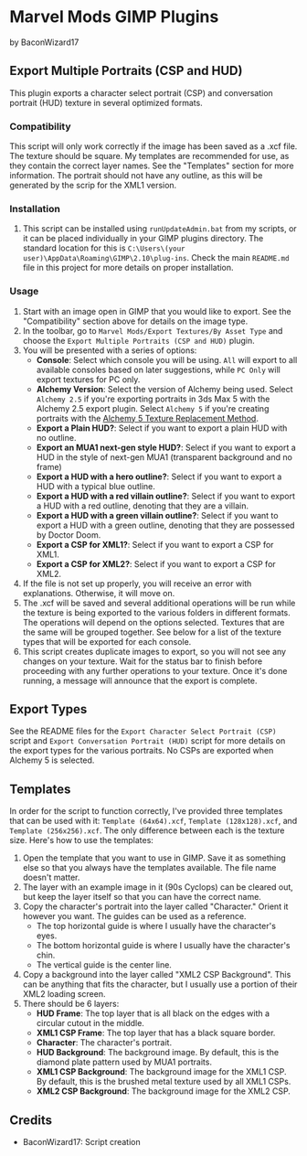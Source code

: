 # Marvel Mods GIMP Plugins
by BaconWizard17
## Export Multiple Portraits (CSP and HUD)
This plugin exports a character select portrait (CSP) and conversation portrait (HUD) texture in several optimized formats.

### Compatibility
This script will only work correctly if the image has been saved as a .xcf file. The texture should be square. My templates are recommended for use, as they contain the correct layer names. See the "Templates" section for more information. The portrait should not have any outline, as this will be generated by the scrip for the XML1 version.

### Installation
 1. This script can be installed using `runUpdateAdmin.bat` from my scripts, or it can be placed individually in your GIMP plugins directory. The standard location for this is `C:\Users\(your user)\AppData\Roaming\GIMP\2.10\plug-ins`. Check the main `README.md` file in this project for more details on proper installation.

### Usage
1. Start with an image open in GIMP that you would like to export. See the "Compatibility" section above for details on the image type.
2. In the toolbar, go to `Marvel Mods/Export Textures/By Asset Type` and choose the `Export Multiple Portraits (CSP and HUD)` plugin.
3. You will be presented with a series of options:
	- **Console**: Select which console you will be using. `All` will export to all available consoles based on later suggestions, while `PC Only` will export textures for PC only.
	- **Alchemy Version**: Select the version of Alchemy being used. Select `Alchemy 2.5` if you're exporting portraits in 3ds Max 5 with the Alchemy 2.5 export plugin. Select `Alchemy 5` if you're creating portraits with the [Alchemy 5 Texture Replacement Method](https://marvelmods.com/forum/index.php/topic,11009.0.html).
	- **Export a Plain HUD?**: Select if you want to export a plain HUD with no outline.
	- **Export an MUA1 next-gen style HUD?**: Select if you want to export a HUD in the style of next-gen MUA1 (transparent background and no frame)
	- **Export a HUD with a hero outline?**: Select if you want to export a HUD with a typical blue outline.
	- **Export a HUD with a red villain outline?**: Select if you want to export a HUD with a red outline, denoting that they are a villain.
	- **Export a HUD with a green villain outline?**: Select if you want to export a HUD with a green outline, denoting that they are possessed by Doctor Doom.
	- **Export a CSP for XML1?**: Select if you want to export a CSP for XML1.
	- **Export a CSP for XML2?**: Select if you want to export a CSP for XML2.
4. If the file is not set up properly, you will receive an error with explanations. Otherwise, it will move on.
5. The .xcf will be saved and several additional operations will be run while the texture is being exported to the various folders in different formats. The operations will depend on the options selected. Textures that are the same will be grouped together. See below for a list of the texture types that will be exported for each console. 
6. This script creates duplicate images to export, so you will not see any changes on your texture. Wait for the status bar to finish before proceeding with any further operations to your texture. Once it's done running, a message will announce that the export is complete.

## Export Types
See the README files for the `Export Character Select Portrait (CSP)` script and `Export Conversation Portrait (HUD)` script for more details on the export types for the various portraits. No CSPs are exported when Alchemy 5 is selected.

## Templates
In order for the script to function correctly, I've provided three templates that can be used with it: `Template (64x64).xcf`, `Template (128x128).xcf`, and `Template (256x256).xcf`. The only difference between each is the texture size. Here's how to use the templates:
1. Open the template that you want to use in GIMP. Save it as something else so that you always have the templates available. The file name doesn't matter.
2. The layer with an example image in it (90s Cyclops) can be cleared out, but keep the layer itself so that you can have the correct name.
3. Copy the character's portrait into the layer called "Character." Orient it however you want. The guides can be used as a reference.
    - The top horizontal guide is where I usually have the character's eyes.
	- The bottom horizontal guide is where I usually have the character's chin.
	- The vertical guide is the center line.
4. Copy a background into the layer called "XML2 CSP Background". This can be anything that fits the character, but I usually use a portion of their XML2 loading screen.
4. There should be 6 layers:
    - **HUD Frame**: The top layer that is all black on the edges with a circular cutout in the middle.
    - **XML1 CSP Frame**: The top layer that has a black square border.
	- **Character**: The character's portrait.
	- **HUD Background**: The background image. By default, this is the diamond plate pattern used by MUA1 portraits.
	- **XML1 CSP Background**: The background image for the XML1 CSP. By default, this is the brushed metal texture used by all XML1 CSPs.
	- **XML2 CSP Background**: The background image for the XML2 CSP.

## Credits
- BaconWizard17: Script creation